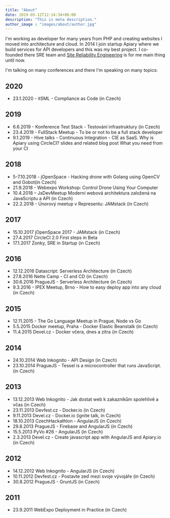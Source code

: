 ```yaml
---
title: "About"
date: 2019-05-12T12:14:34+06:00
description: "This is meta description."
author_image : "images/about/author.jpg"
---
```


I'm working as developer for many years from PHP and creating websites I moved into architecture and cloud. In 2014 I join startup Apiary where we build services for API developers and this was my best project. I co-founded there SRE team and [Site Reliability Engineering](https://landing.google.com/sre/) is for me main thing until now.

I'm talking on many conferences and there I'm speaking on many topics:

## 2020
- 23.1.2020 - itSML - Compliance as Code (in Czech)

## 2019
- 6.6.2019 - Konference Test Stack - Testování infrastruktury (in Czech)
- 23.4.2019 - FullStack Meetup - To be or not to be a full stack developer
- 9.1.2019 - Hive talks - Continuous Integration - CIE as SaaS. Why is Apiary using CircleCI? slides and related blog post What you need from your CI

## 2018
- 5-7.10.2018 - jOpenSpace - Hacking drone with Golang using OpenCV and Gobot(in Czech)
- 21.9.2018 - Webexpo Workshop: Control Drone Using Your Computer
- 10.4.2018 – JsDevMeetup Moderní webová architektura založená na JavaScriptu a API (in Czech)
- 22.2.2018 - Únorový meetup v Representu: JAMstack (in Czech)

## 2017
- 15.10.2017 jOpenSpace 2017 - JAMstack (in Czech)
- 27.4.2017 CircleCI 2.0 First steps in Beta
- 17.1.2017 Zonky, SRE in Startup (in Czech)

## 2016

- 12.12.2016 Datascript: Serverless Architecture (in Czech)
- 27.8.2016 Nette Camp - CI and CD (in Czech)
- 30.6.2016 PragueJS - Serverless Architecture (in Czech)
- 9.3.2016 - IPEX Meetup, Brno - How to easy deploy app into any cloud (in Czech)

## 2015
- 12.11.2015 - The Go Language Meetup in Prague, Node vs Go
- 5.5.2015 Docker meetup, Praha - Docker Elastic Beanstalk (in Czech)
- 11.4.2015 Devel.cz - Docker včera, dnes a zítra (in Czech)

## 2014
- 24.10.2014 Web Inkognito - API Design (in Czech)
- 23.10.2014 PragueJS - Tessel is a microcontroller that runs JavaScript. (in Czech)

## 2013
- 13.12.2013 Web Inkognito - Jak dostat web k zakazníkům spolehlivě a včas (in Czech)
- 23.11.2013 Devfest.cz - Docker.io (in Czech)
- 9.11.2013 Devel.cz - Docker.io (ignite talk, in Czech)
- 18.10.2013 CzechHackathlon - AngularJS (in Czech)
- 29.8.2013 PragueJS - Firebase and AngularJS (in Czech)
- 15.5.2013 PyVo #26 - AngularJS (in Czech)
- 2.3.2013 Devel.cz - Create javascript app with AngularJS and Apiary.io (in Czech)

## 2012
- 14.12.2012 Web Inkognito - AngularJS (in Czech)
- 10.11.2012 Devfest.cz - Postavte zeď mezi svoje vývojáře (in Czech)
- 30.8.2012 PragueJS - GruntJS (in Czech)

## 2011
- 23.9.2011 WebExpo Deployment in Practice  (in Czech)
